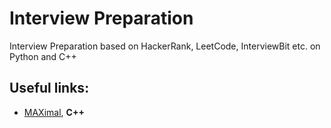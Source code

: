 # Interview Preparation

Interview Preparation based on HackerRank, LeetCode, InterviewBit etc. on Python and C++

## Useful links:

- [MAXimal](http://e-maxx.ru/algo/), **C++**
